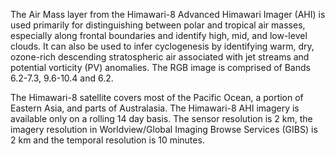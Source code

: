 The Air Mass layer from the Himawari-8 Advanced Himawari Imager (AHI) is used primarily for distinguishing between polar and tropical air masses, especially along frontal boundaries and identify high, mid, and low-level clouds. It can also be used to infer cyclogenesis by identifying warm, dry, ozone-rich descending stratospheric air associated with jet streams and potential vorticity (PV) anomalies. The RGB image is comprised of Bands 6.2-7.3, 9.6-10.4 and 6.2.

The Himawari-8 satellite covers most of the Pacific Ocean, a portion of Eastern Asia, and parts of Australasia. The Himawari-8 AHI imagery is available only on a rolling 14 day basis. The sensor resolution is 2 km, the imagery resolution in Worldview/Global Imaging Browse Services (GIBS) is 2 km and the temporal resolution is 10 minutes.
